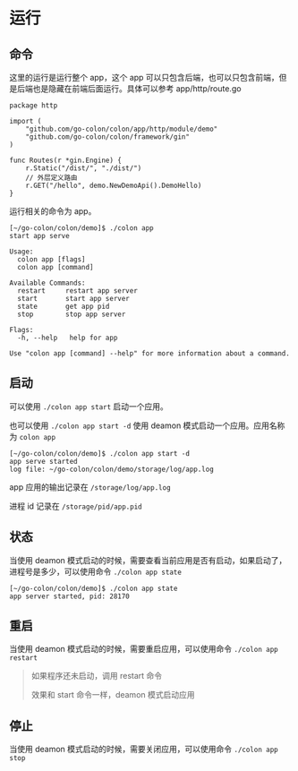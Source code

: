 # 运行

## 命令

这里的运行是运行整个 app，这个 app 可以只包含后端，也可以只包含前端，但是后端也是隐藏在前端后面运行。具体可以参考 app/http/route.go

```
package http

import (
	"github.com/go-colon/colon/app/http/module/demo"
	"github.com/go-colon/colon/framework/gin"
)

func Routes(r *gin.Engine) {
	r.Static("/dist/", "./dist/")
	// 外层定义路由
	r.GET("/hello", demo.NewDemoApi().DemoHello)
}

```

运行相关的命令为 app。

```
[~/go-colon/colon/demo]$ ./colon app
start app serve

Usage:
  colon app [flags]
  colon app [command]

Available Commands:
  restart     restart app server
  start       start app server
  state       get app pid
  stop        stop app server

Flags:
  -h, --help   help for app

Use "colon app [command] --help" for more information about a command.
```

## 启动

可以使用 `./colon app start` 启动一个应用。

也可以使用 `./colon app start -d` 使用 deamon 模式启动一个应用。应用名称为 `colon app`

```
[~/go-colon/colon/demo]$ ./colon app start -d
app serve started
log file: ~/go-colon/colon/demo/storage/log/app.log
```

app 应用的输出记录在 `/storage/log/app.log`

进程 id 记录在 `/storage/pid/app.pid`

## 状态

当使用 deamon 模式启动的时候，需要查看当前应用是否有启动，如果启动了，进程号是多少，可以使用命令 `./colon app state`

```
[~/go-colon/colon/demo]$ ./colon app state
app server started, pid: 28170
```

## 重启

当使用 deamon 模式启动的时候，需要重启应用，可以使用命令 `./colon app restart`

> 如果程序还未启动，调用 restart 命令
> 
> 效果和 start 命令一样，deamon 模式启动应用


## 停止

当使用 deamon 模式启动的时候，需要关闭应用，可以使用命令 `./colon app stop`
